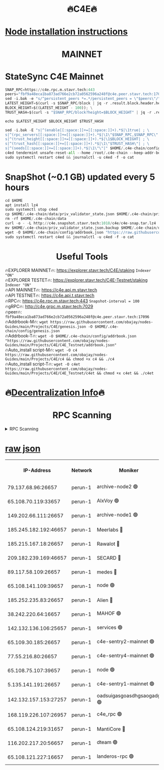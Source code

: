 <h1 align="center"> 🔥C4E🔥</h1>

[Node installation instructions](https://github.com/obajay/nodes-Guides/tree/main/Projects/C4E)
=

<h1 align="center"> MAINNET</h1>

# StateSync C4E Mainnet
```python
SNAP_RPC=https://c4e.rpc.m.stavr.tech:443
peers="fbf9a48eca1ba873ad766e2cb72a0562596a248f@c4e.peer.stavr.tech:17096"
sed -i.bak -e "s/^persistent_peers *=.*/persistent_peers = \"$peers\"/" $HOME/.c4e-chain/config/config.toml
LATEST_HEIGHT=$(curl -s $SNAP_RPC/block | jq -r .result.block.header.height); \
BLOCK_HEIGHT=$((LATEST_HEIGHT - 100)); \
TRUST_HASH=$(curl -s "$SNAP_RPC/block?height=$BLOCK_HEIGHT" | jq -r .result.block_id.hash)

echo $LATEST_HEIGHT $BLOCK_HEIGHT $TRUST_HASH

sed -i.bak -E "s|^(enable[[:space:]]+=[[:space:]]+).*$|\1true| ; \
s|^(rpc_servers[[:space:]]+=[[:space:]]+).*$|\1\"$SNAP_RPC,$SNAP_RPC\"| ; \
s|^(trust_height[[:space:]]+=[[:space:]]+).*$|\1$BLOCK_HEIGHT| ; \
s|^(trust_hash[[:space:]]+=[[:space:]]+).*$|\1\"$TRUST_HASH\"| ; \
s|^(seeds[[:space:]]+=[[:space:]]+).*$|\1\"\"|" $HOME/.c4e-chain/config/config.toml
c4ed tendermint unsafe-reset-all --home /root/.c4e-chain --keep-addr-book
sudo systemctl restart c4ed && journalctl -u c4ed -f -o cat
```
# SnapShot (~0.1 GB) updated every 5 hours
```python
cd $HOME
apt install lz4
sudo systemctl stop c4ed
cp $HOME/.c4e-chain/data/priv_validator_state.json $HOME/.c4e-chain/priv_validator_state.json.backup
rm -rf $HOME/.c4e-chain/data
curl -o - -L http://c4e.snapshot.stavr.tech:1018/c4e/c4e-snap.tar.lz4 | lz4 -c -d - | tar -x -C $HOME/.c4e-chain --strip-components 2
mv $HOME/.c4e-chain/priv_validator_state.json.backup $HOME/.c4e-chain/data/priv_validator_state.json
wget -O $HOME/.c4e-chain/config/addrbook.json "https://raw.githubusercontent.com/obajay/nodes-Guides/main/Projects/C4E/addrbook.json"
sudo systemctl restart c4ed && journalctl -u c4ed -f -o cat
```
 <h1 align="center"> Useful Tools</h1>

🔥EXPLORER MAINNET🔥:  https://explorer.stavr.tech/C4E/staking            `Indexer "ON"` \
🔥EXPLORER TESTET🔥:   https://explorer.stavr.tech/C4E-Testnet/staking     `Indexer "ON"` \
🔥API MAINNET🔥:       https://c4e.api.m.stavr.tech \
🔥API TESTNET🔥:       https://c4e.api.t.stavr.tech \
🔥RPC🔥:               https://c4e.rpc.m.stavr.tech:443                  `Snapshot-interval = 100` \
🔥gRPC🔥:              http://c4e.grpc.m.stavr.tech:7029 \
🔥peer🔥:              `fbf9a48eca1ba873ad766e2cb72a0562596a248f@c4e.peer.stavr.tech:17096` \
🔥Addrbook-M🔥:    ```wget https://raw.githubusercontent.com/obajay/nodes-Guides/main/Projects/C4E/genesis.json -O $HOME/.c4e-chain/config/genesis.json``` \
🔥Addrbook-T🔥:    ```wget -O $HOME/.c4e-chain/config/addrbook.json "https://raw.githubusercontent.com/obajay/nodes-Guides/main/Projects/C4E/C4E_Testnet/addrbook.json"``` \
🔥Auto_install script-M🔥: ```wget -O c4 https://raw.githubusercontent.com/obajay/nodes-Guides/main/Projects/C4E/c4 && chmod +x c4 && ./c4``` \
🔥Auto_install script-T🔥: ```wget -O c4et https://raw.githubusercontent.com/obajay/nodes-Guides/main/Projects/C4E/C4E_Testnet/c4et && chmod +x c4et && ./c4et```

🔥[Decentralization Info](https://github.com/obajay/StateSync-snapshots/tree/main/Projects/C4E/Decentralization)🔥
=

<h1 align="center"> RPC Scanning</h1>

<details>
<summary>RPC Scanning</summary>

<h2 align="center"> We scan nodes in real time every 4 hours. And we provide the final result of RPC endpoints.
We cannot influence the operation of these nodes in any way. </h2>


```python
If Voting Power is higher than 0 --> then the Node is a validator of the network and may be subject to attack and be a potential threat to the chain.
```
```python
We marked such validators with a red symbol
```

</details>

[raw json](https://rpc-check.c4e.stavr.tech/c4e/rpc-c4e-result.json)
=



<table><tr><th>IP-Address</th><th>Network</th><th>Moniker</th><th>Latest Block Height</th><th>Earliest Block Height</th><th>Catching Up</th><th>Tx Index</th><th>Voting Power</th><th>Scan Time</th></tr><tr><td>79.137.68.96:26657</td><td>perun-1</td><td>archive-node2 🟢</td><td>7717865</td><td>1</td><td>False</td><td>on</td><td>0</td><td>2024-03-24T04:14:47.140649086UTC</td></tr><tr><td>65.108.70.119:33657</td><td>perun-1</td><td>AlxVoy 🟢</td><td>7717868</td><td>1</td><td>False</td><td>on</td><td>0</td><td>2024-03-24T04:15:02.050737688UTC</td></tr><tr><td>149.202.66.111:26657</td><td>perun-1</td><td>archive-node1 🟢</td><td>7717870</td><td>1</td><td>False</td><td>on</td><td>0</td><td>2024-03-24T04:15:18.285578941UTC</td></tr><tr><td>185.245.182.192:46657</td><td>perun-1</td><td>Meerlabs 🔴</td><td>7717871</td><td>1051501</td><td>False</td><td>on</td><td>344615</td><td>2024-03-24T04:15:23.260768568UTC</td></tr><tr><td>185.215.167.18:26657</td><td>perun-1</td><td>Rawalot 🔴</td><td>7717873</td><td>1090501</td><td>False</td><td>on</td><td>450091</td><td>2024-03-24T04:15:34.042008285UTC</td></tr><tr><td>209.182.239.169:46657</td><td>perun-1</td><td>SECARD 🔴</td><td>7717869</td><td>2616101</td><td>False</td><td>off</td><td>749308</td><td>2024-03-24T04:15:13.640271046UTC</td></tr><tr><td>89.117.58.109:26657</td><td>perun-1</td><td>medes 🔴</td><td>7717872</td><td>2826001</td><td>False</td><td>off</td><td>891025</td><td>2024-03-24T04:15:29.665807470UTC</td></tr><tr><td>65.108.141.109:39657</td><td>perun-1</td><td>node 🟢</td><td>7717865</td><td>5303301</td><td>False</td><td>on</td><td>0</td><td>2024-03-24T04:14:49.462356316UTC</td></tr><tr><td>185.252.235.83:26657</td><td>perun-1</td><td>Alien 🔴</td><td>7717870</td><td>6502501</td><td>False</td><td>on</td><td>648215</td><td>2024-03-24T04:15:18.565708419UTC</td></tr><tr><td>38.242.220.64:16657</td><td>perun-1</td><td>MAHOF 🟢</td><td>7717870</td><td>6885501</td><td>False</td><td>on</td><td>0</td><td>2024-03-24T04:15:15.984231324UTC</td></tr><tr><td>142.132.136.106:25657</td><td>perun-1</td><td>services 🟢</td><td>7717868</td><td>7012001</td><td>False</td><td>on</td><td>0</td><td>2024-03-24T04:15:04.624010259UTC</td></tr><tr><td>65.109.30.185:26657</td><td>perun-1</td><td>c4e-sentry2-mainnet 🟢</td><td>7717871</td><td>7284001</td><td>False</td><td>on</td><td>0</td><td>2024-03-24T04:15:22.983814502UTC</td></tr><tr><td>77.55.216.80:26657</td><td>perun-1</td><td>c4e-sentry4-mainnet 🟢</td><td>7717868</td><td>7297001</td><td>False</td><td>on</td><td>0</td><td>2024-03-24T04:15:01.706210906UTC</td></tr><tr><td>65.108.75.107:39657</td><td>perun-1</td><td>node 🟢</td><td>7717868</td><td>7300001</td><td>False</td><td>on</td><td>0</td><td>2024-03-24T04:15:04.927768350UTC</td></tr><tr><td>5.135.141.191:26657</td><td>perun-1</td><td>c4e-sentry1-mainnet 🟢</td><td>7717865</td><td>7300501</td><td>False</td><td>on</td><td>0</td><td>2024-03-24T04:14:46.305877432UTC</td></tr><tr><td>142.132.157.153:27257</td><td>perun-1</td><td>oadsuigasgoasdhgsaogadg 🟢</td><td>7717865</td><td>7574001</td><td>False</td><td>on</td><td>0</td><td>2024-03-24T04:14:44.001151291UTC</td></tr><tr><td>168.119.226.107:26957</td><td>perun-1</td><td>c4e_rpc 🟢</td><td>7717866</td><td>7617866</td><td>False</td><td>on</td><td>0</td><td>2024-03-24T04:14:54.951181895UTC</td></tr><tr><td>65.108.124.219:31657</td><td>perun-1</td><td>MantiCore 🔴</td><td>7717867</td><td>7617867</td><td>False</td><td>off</td><td>729991</td><td>2024-03-24T04:15:01.368553500UTC</td></tr><tr><td>116.202.217.20:56657</td><td>perun-1</td><td>dteam 🟢</td><td>7717865</td><td>7660701</td><td>False</td><td>on</td><td>0</td><td>2024-03-24T04:14:46.836246709UTC</td></tr><tr><td>65.108.121.227:16657</td><td>perun-1</td><td>landeros-rpc 🟢</td><td>7717865</td><td>7716001</td><td>False</td><td>on</td><td>0</td><td>2024-03-24T04:14:46.612761343UTC</td></tr></table>
